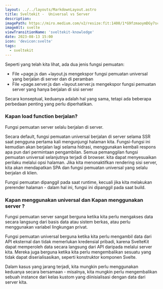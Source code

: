 ```yaml
---
layout: ../../layouts/MarkdownLayout.astro
title: Sveltekit -  Universal vs Server
description:
imagePath: https://miro.medium.com/v2/resize:fit:1400/1*G9fzmaoymDGy7scbkgpC7A.png
imageAlt: svelte
viewTransitionName: 'sveltekit-knowledge'
date: 2023-08-13 15:00
icon: 'devicon:svelte'
tags:
  - sveltekit
---
```


Seperti yang telah kita lihat, ada dua jenis fungsi pemuatan:

- File +page.js dan +layout.js mengekspor fungsi pemuatan universal yang berjalan di server dan di peramban
- File +page.server.js dan +layout.server.js mengekspor fungsi pemuatan server yang hanya berjalan di sisi server

Secara konseptual, keduanya adalah hal yang sama, tetapi ada beberapa perbedaan penting yang perlu diperhatikan.

### Kapan load function berjalan?

Fungsi pemuatan server selalu berjalan di server.

Secara default, fungsi pemuatan universal berjalan di server selama SSR saat pengguna pertama kali mengunjungi halaman kita. Fungsi-fungsi ini kemudian akan berjalan lagi selama hidrasi, menggunakan kembali respons apa pun dari permintaan pengambilan. Semua pemanggilan fungsi pemuatan universal selanjutnya terjadi di browser. kita dapat menyesuaikan perilaku melalui opsi halaman. Jika kita menonaktifkan rendering sisi server, kita akan mendapatkan SPA dan fungsi pemuatan universal yang selalu berjalan di klien.

Fungsi pemuatan dipanggil pada saat runtime, kecuali jika kita melakukan prerender halaman - dalam hal ini, fungsi ini dipanggil pada saat build.

### Kapan menggunakan universal dan Kapan menggunakan server ?

Fungsi pemuatan server sangat berguna ketika kita perlu mengakses data secara langsung dari basis data atau sistem berkas, atau perlu menggunakan variabel lingkungan privat.

Fungsi pemuatan universal berguna ketika kita perlu mengambil data dari API eksternal dan tidak memerlukan kredensial pribadi, karena SvelteKit dapat memperoleh data secara langsung dari API daripada melalui server kita. Mereka juga berguna ketika kita perlu mengembalikan sesuatu yang tidak dapat diserialisasikan, seperti konstruktor komponen Svelte.

Dalam kasus yang jarang terjadi, kita mungkin perlu menggunakan keduanya secara bersamaan - misalnya, kita mungkin perlu mengembalikan sebuah instance dari kelas kustom yang diinisialisasi dengan data dari server kita.
